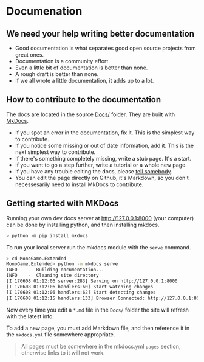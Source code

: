 # Documenation

## We need your help writing better documentation
 - Good documentation is what separates good open source projects from great ones. 
 - Documentation is a community effort.
 - Even a little bit of documentation is better than none.
 - A rough draft is better than none.
 - If we all wrote a little documentation, it adds up to a lot.


## How to contribute to the documentation

The docs are located in the source [Docs/](https://github.com/craftworkgames/MonoGame.Extended/tree/develop/Docs) folder.  They are built with [MkDocs](http://www.mkdocs.org/#installation).

 - If you spot an error in the documentation, fix it. This is the simplest way to contribute.
 - If you notice some missing or out of date information, add it. This is the next simplest way to contribute.
 - If there's something completely missing, write a stub page. It's a start.
 - If you want to go a step further, write a tutorial or a whole new page.
 - If you have any trouble editing the docs, please [tell somebody](#community-and-support).
 - You can edit the page directly on Github, it's Markdown, so you don't necessesarily need to install MkDocs to contribute.

## Getting started with MKDocs

Running your own dev docs server at http://127.0.0.1:8000 (your computer) can be done by installing python, and then installing mkdocs.

```bash
> python -m pip install mkdocs
```

To run your local server run the mkdocs module with the `serve` command.

```bash
> cd MonoGame.Extended
MonoGame.Extended> python -m mkdocs serve
INFO    -  Building documentation...
INFO    -  Cleaning site directory
[I 170608 01:12:06 server:283] Serving on http://127.0.0.1:8000
[I 170608 01:12:06 handlers:60] Start watching changes
[I 170608 01:12:06 handlers:62] Start detecting changes
[I 170608 01:12:15 handlers:133] Browser Connected: http://127.0.0.1:8000/
```
Now every time you edit a `*.md` file in the `Docs/` folder the site will refresh with the latest info.

To add a new page, you must add Markdown file, and then reference it in the `mkdocs.yml` file somewhere appropriate. 

> All pages must be somewhere in the mkdocs.yml `pages` section, otherwise links to it will not work.
